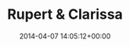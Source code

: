 ---
title:		"Rupert & Clarissa"
type:		"photos"
mediatype:		"upload"
location:		"Howth, Ireland"
date:		"2014-04-07 14:05:12+00:00"
album:		"nature"
filename:		"rupert-clarissa.md"
series:		"animals"
cl_public_id:		"nature/rupert-clarissa"
cl_version:		1497005106
format:		"tiff"
bytes:		6569048
width:		2560
height:		1440
colours:
- "#785A45"
- "#38261A"
- "#CDC3BB"
- "#8A7F74"
- "#3F3426"
- "#C69A7A"
- "#715E47"
- "#322D29"
- "#C5C5BD"
- "#707181"
- "#B8BCCC"
- "#2E2C32"
- "#B9C8D1"
exposure_mode:		"Auto"
program:		"Aperture-priority AE"
aperture:		"1.4"
focal_length:		"50.0 mm"
iso:		"200"
shutter_speed:		"1/8000"
metering:		"Multi-segment"
flash:		"Off, Did not fire"
white_balance:		"Custom"
colour_temp:		"4500"
has_crop:		"false"
orientation:		"Horizontal (normal)"
camera_model:		"NIKON D800"
lens_info:		"Nikon Nikkor 50mm f/1.4"
artist:		"No artist info"
x_resolution:		"300"
y_resolution:		"300"
---
